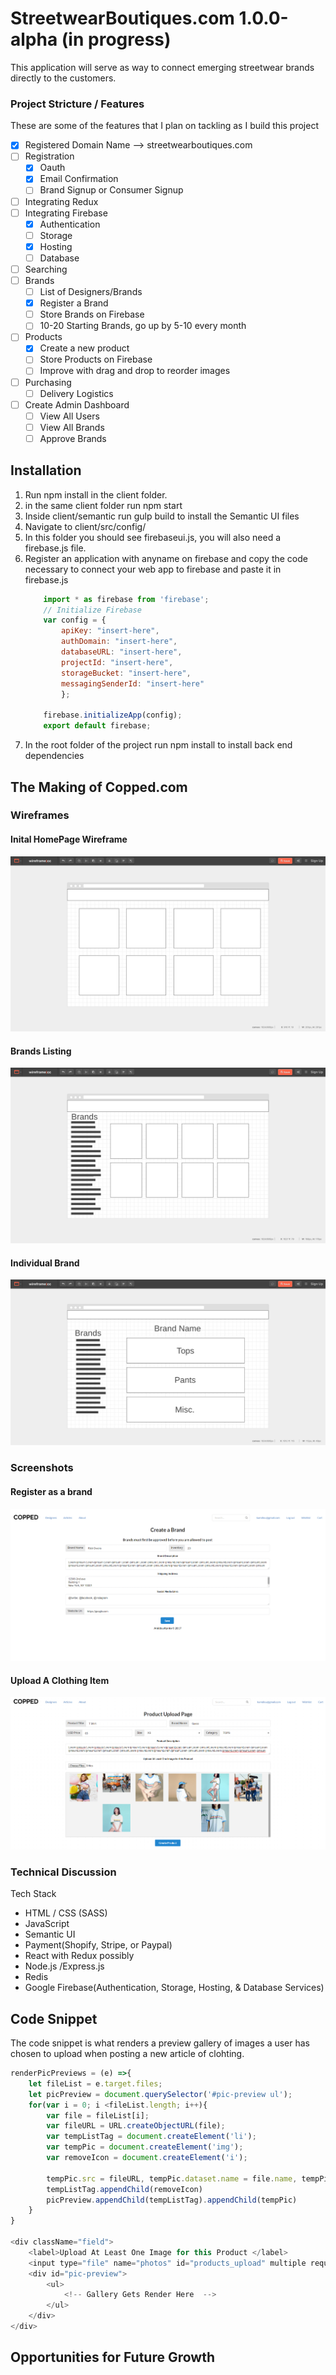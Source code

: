 #  StreetwearBoutiques.com 1.0.0-alpha (in progress)

This application will serve as way to connect emerging streetwear brands directly to the customers. 
<!-- ![armoire image](./public/splashimage.png) -->

### Project Stricture / Features
These are some of the features that I plan on tackling as I build this project
- [X] Registered Domain Name --> streetwearboutiques.com
- [ ] Registration
    - [X] Oauth
    - [X] Email Confirmation
    - [ ] Brand Signup or Consumer Signup
- [ ] Integrating Redux
- [ ] Integrating Firebase
    - [X] Authentication
    - [ ] Storage
    - [X] Hosting 
    - [ ] Database
- [ ] Searching
- [ ] Brands
    - [ ] List of Designers/Brands 
    - [x] Register a Brand 
    - [ ] Store Brands on Firebase 
    - [ ] 10-20 Starting Brands, go up by 5-10 every month
- [ ] Products
    - [x] Create a new product
    - [ ] Store Products on Firebase
    - [ ] Improve with drag and drop to reorder images
- [ ] Purchasing
    - [ ] Delivery Logistics
- [ ] Create Admin Dashboard
    - [ ] View All Users
    - [ ] View All Brands
    - [ ] Approve Brands

## Installation 
1. Run npm install in the client folder.
2. in the same client folder run npm start
3. Inside client/semantic run gulp build to install the Semantic UI files
4. Navigate to client/src/config/
5. In this folder you should see firebaseui.js, you will also need a firebase.js file.
6. Register an application with anyname on firebase and copy the code necessary to connect your web app to firebase and paste it in firebase.js
    ```javascript
        import * as firebase from 'firebase';
        // Initialize Firebase
        var config = {
            apiKey: "insert-here",
            authDomain: "insert-here",
            databaseURL: "insert-here",
            projectId: "insert-here",
            storageBucket: "insert-here",
            messagingSenderId: "insert-here"
            };
            
        firebase.initializeApp(config);
        export default firebase;
    ```
7. In the root folder of the project run npm install to install back end dependencies

## The Making of Copped.com

### Wireframes

#### Inital HomePage Wireframe
![Copped WireFrame Screenshots](./assets/wireframe1.png?raw=true "Copped WireFrames")

#### Brands Listing
![Copped WireFrame Screenshots](./assets/wireframe2.png?raw=true "Copped WireFrames")

#### Individual Brand
![Copped WireFrame Screenshots](./assets/wireframe3.png?raw=true "Copped WireFrames")

### Screenshots

#### Register as a brand
![Register As a Brand](./assets/brandCreate.png?raw=true "Brand Create")

#### Upload A Clothing Item
![Upload A Clothing Item](./assets/productCreate.png?raw=true "Product Create")

### Technical Discussion
Tech Stack
* HTML / CSS (SASS)
* JavaScript
* Semantic UI
* Payment(Shopify, Stripe, or Paypal)
* React with Redux possibly
* Node.js /Express.js
* Redis
* Google Firebase(Authentication, Storage, Hosting, & Database Services)

## Code Snippet

The code snippet is what renders a preview gallery of images a user has chosen to upload when posting a new article of clohting. 

```javascript
renderPicPreviews = (e) =>{
    let fileList = e.target.files;
    let picPreview = document.querySelector('#pic-preview ul');
    for(var i = 0; i <fileList.length; i++){
        var file = fileList[i];
        var fileURL = URL.createObjectURL(file);
        var tempListTag = document.createElement('li');
        var tempPic = document.createElement('img');
        var removeIcon = document.createElement('i');
        
        tempPic.src = fileURL, tempPic.dataset.name = file.name, tempPic.id = i, tempPic.className = 'temp-pic'; 
        tempListTag.appendChild(removeIcon)
        picPreview.appendChild(tempListTag).appendChild(tempPic)
    }
}

<div className="field">
    <label>Upload At Least One Image for this Product </label>
    <input type="file" name="photos" id="products_upload" multiple required onChange={(e)=>this.renderPicPreviews(e)} />
    <div id="pic-preview">
        <ul>
            <!-- Gallery Gets Render Here  -->
        </ul>
    </div>
</div>
```

## Opportunities for Future Growth 